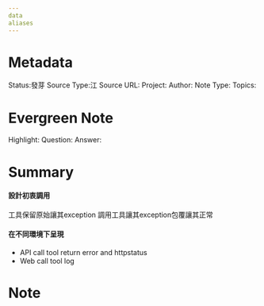 ```yaml
---
data
aliases
---
```

# Metadata
Status:發芽
Source Type:江
Source URL:
Project:
Author:
Note Type:
Topics:

# Evergreen Note
Highlight:
Question:
Answer:
# Summary
#### 設計初衷調用
工具保留原始讓其exception
調用工具讓其exception包覆讓其正常
#### 在不同環境下呈現
- API call tool return error and httpstatus
- Web call tool log
# Note

